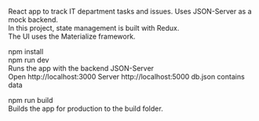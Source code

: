 React app to track IT department tasks and issues. Uses JSON-Server as a mock backend. <br>
In this project, state management is built with Redux.  <br>
The UI uses the Materialize framework.  <br>

npm install <br>
npm run dev <br>
Runs the app with the backend JSON-Server <br>
Open http://localhost:3000 Server http://localhost:5000 db.json contains data

npm run build <br>
Builds the app for production to the build folder.

